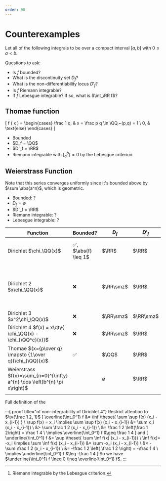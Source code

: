 ```yaml
---
order: 90
---
```


# Counterexamples

Let all of the following integrals to be over a compact interval $[a, b]$ with $0 \leq a < b$.

Questions to ask:

- Is $f$ bounded?
- What is the discontinuity set $D_f$? 
- What is the non-differentiability locus $D'_f$?
- Is $f$ Riemann integrable?
- If $f$ Lebesgue integrable? 
  If so, what is $\int_\RR f$?

## Thomae function
\[
f ( x ) = \begin{cases}
\frac 1 q, & x = \frac p q \in \QQ,~(p,q) = 1 \\
0, & \text{else}
\end{cases}
\]

- Bounded 
- $D_f = \QQ$
- $D'_f = \RR$
- Riemann integrable with $\int_a^b f = 0$ by the Lebesgue criterion


## Weierstrass Function



Note that this series converges uniformly since it's bounded above by $\sum \abs{a^n}$, which is geometric.

- Bounded: ?
- $D_f = \emptyset$
- $D'_f = \RR$
- Riemann integrable: ?
- Lebesgue integrable: ?



| Function                                                                   | Bounded?             | $D_f$       | $D'_f$    | $\mathcal{R}$?              | $\mathcal{L}$? |
| -------------------------------------------------------------------------- | -------------------- | ----------- | --------- | --------------------------- | -------------- |
| Dirichlet $\chi_\QQ(x)$                                                    | ✅, $\abs{f} \leq 1$ | $\RR$       | $\RR$     | ❌                          | ✅, $\int f=0$ |
| Dirichlet 2 $x\chi_\QQ(x)$                                                 | ❌                   | $\RR\smz$   | $\RR$     | ❌, $U(f) > 1/4 > 0 = L(f)$ | ?              |
| Dirichlet 3 $x^2\chi_\QQ(x)$                                               | ❌                   | $\RR\smz$   | $\RR\smz$ | ❌                          | ?              |
| Dirichlet 4 $f(x) = x\qty{ \chi_\QQ(x) - \chi_{\QQ^c}(x)}$                 | ❌                   | $\RR\smz$   | $\RR$     | ❌                          | ?              |
| Thomae $(x={p\over q} \mapsto {1\over q})\chi_{\QQ}(x)$                    | ✅                   | $\QQ$       | $\RR$     | ✅, $\int f = 0$[^1]        | ✅             |
| Weierstrass $f(x)=\sum_{n=0}^{\infty} a^{n} \cos \left(b^{n} \pi x\right)$ |                      | $\emptyset$ | $\RR$     | ?                           | ?              |
|                                                                            |                      |             |           |                             |                |

Full definition of the 


[^1]: Riemann integrable by the Lebesgue criterion.

:::{.proof title="of non-integrability of Dirichlet 4"}
Restrict attention to $\tv{\frac 1 2, 1}$
\[
\overline{\int_0^1} f 
&= \inf \theset{ \sum \sup f(x) (x_i - x_{i-1}) } \\
\sup f(x) = x_i \implies 
\sum \sup f(x) (x_i - x_{i-1}) &= \sum x_i (x_i - x_{i-1}) \\
&> \sum \frac 1 2 (x_i - x_{i-1}) \\
&= \frac 1 2 \left(\frac 1 2\right) = \frac 1 4 \\
\implies \overline{\int_0^1} f &\geq \frac 1 4
\]
and 
\[
\underline{\int_0^1} f 
&= \sup \theset{ \sum \inf f(x) (x_i - x_{i-1})} \\
\inf f(x)= -x_i \implies 
\sum \inf f(x) (x_i - x_{i-1}) 
&= \sum -x_i (x_i - x_{i-1}) \\
&< -\sum \frac 1 2 (x_i - x_{i-1}) \\
&= -\frac 1 2 \left( \frac 1 2 \right) = -\frac 1 4 \\
\implies \underline{\int_0^1} f &\leq -\frac 1 4
\]
So we have $\underline{\int_0^1} f \lneq 0 \lneq \overline{\int_0^1} f$.
:::
